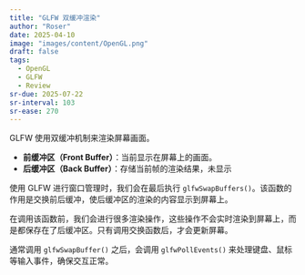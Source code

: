 ```yaml
---
title: "GLFW 双缓冲渲染"
author: "Roser"
date: 2025-04-10
image: "images/content/OpenGL.png"
draft: false
tags:
  - OpenGL
  - GLFW
  - Review
sr-due: 2025-07-22
sr-interval: 103
sr-ease: 270
---
```

GLFW 使用双缓冲机制来渲染屏幕画面。

- **前缓冲区（Front Buffer）**：当前显示在屏幕上的画面。
- **后缓冲区（Back Buffer）**：存储当前帧的渲染结果，未显示

使用 GLFW 进行窗口管理时，我们会在最后执行 `glfwSwapBuffers()`。该函数的作用是交换前后缓冲，使后缓冲区的渲染的内容显示到屏幕上。

在调用该函数前，我们会进行很多渲染操作，这些操作不会实时渲染到屏幕上，而是都保存在了后缓冲区。只有调用交换函数后，才会更新屏幕。

通常调用 `glfwSwapBuffer()` 之后，会调用 `glfwPollEvents()` 来处理键盘、鼠标等输入事件，确保交互正常。